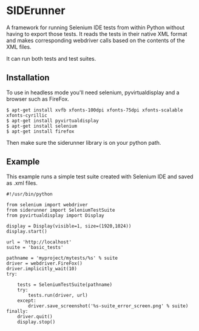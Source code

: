 
SIDErunner
====
A framework for running Selenium IDE tests from within Python without having to export those 
tests.   It reads the tests in their native XML format and makes corresponding webdriver calls 
based on the contents of the XML files.

It can run both tests and test suites.

Installation
----
To use in headless mode you'll need selenium, pyvirtualdisplay and a browser such as FireFox.

    $ apt-get install xvfb xfonts-100dpi xfonts-75dpi xfonts-scalable xfonts-cyrillic
    $ apt-get install pyvirtualdisplay
    $ apt-get install selenium
    $ apt-get install firefox

Then make sure the siderunner library is on your python path.


Example
----
This example runs a simple test suite created with Selenium IDE and saved as .xml files.


    #!/usr/bin/python

    from selenium import webdriver
    from siderunner import SeleniumTestSuite
    from pyvirtualdisplay import Display

    display = Display(visible=1, size=(1920,1024))
    display.start()

    url = 'http://localhost'
    suite = 'basic_tests'

    pathname = 'myproject/mytests/%s' % suite
    driver = webdriver.FireFox()
    driver.implicitly_wait(10)
    try:

        tests = SeleniumTestSuite(pathname)
        try:
            tests.run(driver, url)
        except:
            driver.save_screenshot('%s-suite_error_screen.png' % suite)
    finally:
        driver.quit()
        display.stop()


